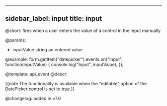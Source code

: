 
---
sidebar_label: input
title: input
---          

@short: fires when a user enters the value of a control in the input manually
 

@params:
- inputValue        string  an entered value


@example:
form.getItem("datepicker").events.on("Input", function(inputValue) {
    console.log("Input", inputValue);
});


@template: api_event
@descr:

{{note The functionality is available when the "editable" option of the DatePicker control is set to *true*.}}

@changelog: added in v7.0
